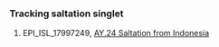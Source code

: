 ### Tracking saltation singlet

1. EPI_ISL_17997249, [AY.24 Saltation from Indonesia](https://nextstrain.org/fetch/raw.githubusercontent.com/NkRMnZr/hSC2-Tracking-Log/main/JSON/EPI_ISL_17997249_AY.24_Saltation_Indonesia.json)
